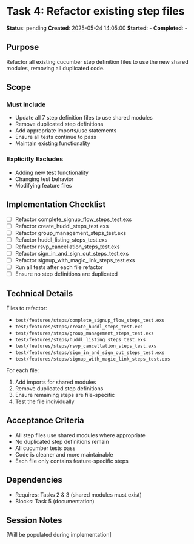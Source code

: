 # Task 4: Refactor existing step files

**Status**: pending
**Created**: 2025-05-24 14:05:00
**Started**: -
**Completed**: -

## Purpose
Refactor all existing cucumber step definition files to use the new shared modules, removing all duplicated code.

## Scope

### Must Include
- Update all 7 step definition files to use shared modules
- Remove duplicated step definitions
- Add appropriate imports/use statements
- Ensure all tests continue to pass
- Maintain existing functionality

### Explicitly Excludes
- Adding new test functionality
- Changing test behavior
- Modifying feature files

## Implementation Checklist
- [ ] Refactor complete_signup_flow_steps_test.exs
- [ ] Refactor create_huddl_steps_test.exs
- [ ] Refactor group_management_steps_test.exs
- [ ] Refactor huddl_listing_steps_test.exs
- [ ] Refactor rsvp_cancellation_steps_test.exs
- [ ] Refactor sign_in_and_sign_out_steps_test.exs
- [ ] Refactor signup_with_magic_link_steps_test.exs
- [ ] Run all tests after each file refactor
- [ ] Ensure no step definitions are duplicated

## Technical Details
Files to refactor:
- `test/features/steps/complete_signup_flow_steps_test.exs`
- `test/features/steps/create_huddl_steps_test.exs`
- `test/features/steps/group_management_steps_test.exs`
- `test/features/steps/huddl_listing_steps_test.exs`
- `test/features/steps/rsvp_cancellation_steps_test.exs`
- `test/features/steps/sign_in_and_sign_out_steps_test.exs`
- `test/features/steps/signup_with_magic_link_steps_test.exs`

For each file:
1. Add imports for shared modules
2. Remove duplicated step definitions
3. Ensure remaining steps are file-specific
4. Test the file individually

## Acceptance Criteria
- All step files use shared modules where appropriate
- No duplicated step definitions remain
- All cucumber tests pass
- Code is cleaner and more maintainable
- Each file only contains feature-specific steps

## Dependencies
- Requires: Tasks 2 & 3 (shared modules must exist)
- Blocks: Task 5 (documentation)

## Session Notes
[Will be populated during implementation]